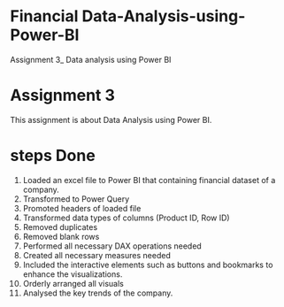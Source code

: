 # Financial Data-Analysis-using-Power-BI
Assignment 3_ Data analysis using Power BI

# Assignment 3
This assignment is about Data Analysis using Power BI.

# steps Done
1. Loaded an excel file to Power BI that containing financial dataset of a company.
2. Transformed to Power Query
3. Promoted headers of loaded file
4. Transformed data types of columns (Product ID, Row ID)
5. Removed duplicates
6. Removed blank rows
7. Performed all necessary DAX operations needed
8. Created all necessary measures needed
9. Included the interactive elements such as buttons and bookmarks to enhance the visualizations.
10. Orderly arranged all visuals 
11. Analysed the key  trends of the company.
